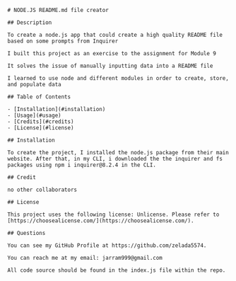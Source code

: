 

    # NODE.JS README.md file creator

    ## Description

    To create a node.js app that could create a high quality README file based on some prompts from Inquirer

    I built this project as an exercise to the assignment for Module 9

    It solves the issue of manually inputting data into a README file

    I learned to use node and different modules in order to create, store, and populate data

    ## Table of Contents
    
    - [Installation](#installation)
    - [Usage](#usage)
    - [Credits](#credits)
    - [License](#license)

    ## Installation 

    To create the project, I installed the node.js package from their main website. After that, in my CLI, i downloaded the the inquirer and fs packages using npm i inquirer@8.2.4 in the CLI. 

    ## Credit

    no other collaborators 

    ## License
    
    This project uses the following license: Unlicense. Please refer to [https://choosealicense.com/](https://choosealicense.com/).

    ## Questions

    You can see my GitHub Profile at https://github.com/zelada5574.

    You can reach me at my email: jarram999@gmail.com

    All code source should be found in the index.js file within the repo.
    